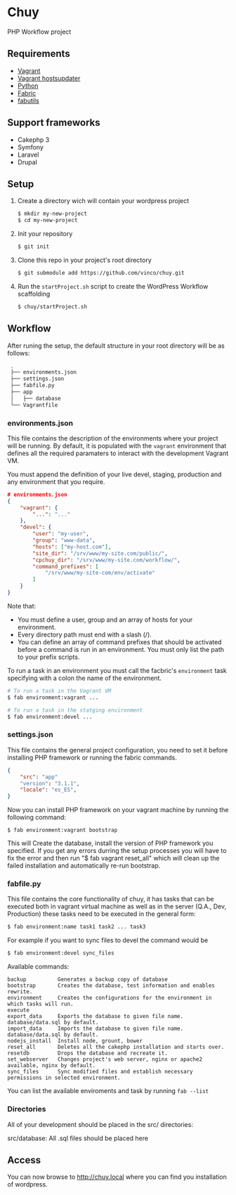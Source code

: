 # Chuy

PHP Workflow project

## Requirements

+ [Vagrant](http://www.vagrantup.com/)
+ [Vagrant hostsupdater](https://github.com/cogitatio/vagrant-hostsupdater)
+ [Python](http://www.python.org/)
+ [Fabric](http://www.fabfile.org/)
+ [fabutils](https://github.com/vinco/fabutils)

## Support frameworks
+ Cakephp 3
+ Symfony
+ Laravel
+ Drupal

## Setup

1. Create a directory wich will contain your wordpress project

    ```bash
    $ mkdir my-new-project
    $ cd my-new-project
    ```

2. Init your repository

    ```bash
    $ git init
    ```

3. Clone this repo in your project's root directory

    ```bash
    $ git submodule add https://github.com/vinco/chuy.git
    ```

4. Run the `startProject.sh` script to create the WordPress Workflow scaffolding

    ```bash
    $ chuy/startProject.sh
    ```

## Workflow

After runing the setup, the default structure in your root directory will be as follows:

```bash
 . 
 ├── environments.json
 ├── settings.json
 ├── fabfile.py
 ├── app
 │   ├── database
 └── Vagrantfile
```

### environments.json

This file contains the description of the environments where your project will
be running. By default, it is populated with the `vagrant` environment that
defines all the required paramaters to interact with the development Vagrant VM.

You must append the definition of your live devel, staging, production and any
environment that you require.

```json
# environments.json
{
    "vagrant": {
        "...": "..."
    },
    "devel": {
        "user": "my-user",
        "group": "www-data",
        "hosts": ["my-host.com"],
        "site_dir": "/srv/www/my-site.com/public/",
        "cpchuy_dir": "/srv/www/my-site.com/workflow/",
        "command_prefixes": [
            "/srv/www/my-site-com/env/activate"
        ]
    }
}
```

Note that:

+ You must define a user, group and an array of hosts for your environment.
+ Every directory path must end with a slash (/).
+ You can define an array of command prefixes that should be activated before a
  command is run in an environment. You must only list the path to your prefix scripts.

To run a task in an environment you must call the facbric's `environment` task
specifying with a colon the name of the environment.

```bash
# To run a task in the Vagrant VM
$ fab environment:vagrant ...

# To run a task in the statging environment
$ fab environment:devel ...
```


### settings.json

This file contains the general project configuration, you need to set it before
installing PHP framework or running the fabric commands.

```json
{
    "src": "app"
    "version": "3.1.1",
    "locale": "es_ES",
}

```

Now you can install PHP framework on your vagrant machine by running the following command:

```
$ fab environment:vagrant bootstrap
```

This will Create the database, install the version of PHP framework you specified. 
If you get any errors durring the setup processes you will have to fix the error and then run "$ fab vagrant reset_all" which will clean up the failed installation and automatically re-run bootstrap.


### fabfile.py

This file contains the core functionality of chuy, it has tasks that can be
executed both in vagrant virtual machine as well as in the server (Q.A., Dev, Production)
these tasks need to be executed in the general form:

```bash
$ fab environment:name task1 task2 ... task3
```

For example if you want to sync files to devel  the command would be

```bash
$ fab environment:devel sync_files
```

Available commands:
```
backup          Generates a backup copy of database
bootstrap       Creates the database, test information and enables rewrite.
environment     Creates the configurations for the environment in which tasks will run.
execute
export_data     Exports the database to given file name. database/data.sql by default.
import_data     Imports the database to given file name. database/data.sql by default.
nodejs_install  Install node, grount, bower
reset_all       Deletes all the cakephp installation and starts over.
resetdb         Drops the database and recreate it.
set_webserver   Changes project's web server, nginx or apache2 available, nginx by default.
sync_files      Sync modified files and establish necessary permissions in selected environment.
```

You can list the available enviroments and task by running ``fab --list``


### Directories

All of your development should be placed in the src/ directories:

src/database: All .sql files should be placed here


## Access

You can now browse to http://chuy.local where you can find you installation of wordpress.
